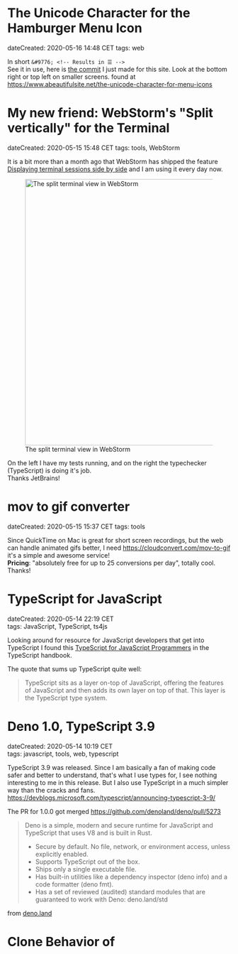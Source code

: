 # The Unicode Character for the Hamburger Menu Icon

dateCreated: 2020-05-16 14:48 CET
tags: web

In short `&#9776; <!-- Results in ☰ -->`\
See it in use, here is [the commit](https://github.com/wolframkriesing/site-stitcher/commit/63e6e6159b551df7ab121ec6406cde90276055f4) 
I just made for this site. Look at the bottom right 
or top left on smaller screens.
found at https://www.abeautifulsite.net/the-unicode-character-for-menu-icons

# My new friend: WebStorm's "Split vertically" for the Terminal

dateCreated: 2020-05-15 15:48 CET
tags: tools, WebStorm

It is a bit more than a month ago that WebStorm has shipped the feature
[Displaying terminal sessions side by side](https://blog.jetbrains.com/webstorm/2020/04/webstorm-2020-1/#split-terminal-sessions)
and I am using it every day now.

<figure>
    <img src="../webstorm-split-vertically.gif" alt="The split terminal view in WebStorm" width="600" class="sizeup-onhover-image scale2 origin-left-top" />
    <figcaption>The split terminal view in WebStorm</figcaption>
</figure>

On the left I have my tests running, and on the right the typechecker (TypeScript) is doing it's job.\
Thanks JetBrains!

# mov to gif converter

dateCreated: 2020-05-15 15:37 CET
tags: tools

Since QuickTime on Mac is great for short screen recordings, but the web can handle animated
gifs better, I need https://cloudconvert.com/mov-to-gif it's a simple and awesome service!\
**Pricing**: "absolutely free for up to 25 conversions per day", totally cool. Thanks!

# TypeScript for JavaScript

dateCreated: 2020-05-14 22:19 CET  
tags: JavaScript, TypeScript, ts4js 

Looking around for resource for JavaScript developers that get into TypeScript I found this
[TypeScript for JavaScript Programmers](https://www.typescriptlang.org/v2/docs/handbook/typescript-in-5-minutes.html)
in the TypeScript handbook.

The quote that sums up TypeScript quite well:

> TypeScript sits as a layer on-top of JavaScript, offering the features of JavaScript and then adds its 
> own layer on top of that. This layer is the TypeScript type system.

# Deno 1.0, TypeScript 3.9

dateCreated: 2020-05-14 10:19 CET  
tags: javascript, tools, web, typescript  

TypeScript 3.9 was released. Since I am basically a fan of making code safer and better to understand,
that's what I use types for, I see nothing interesting to me in this release. But I also use TypeScript
in a much simpler way than the cracks and fans. 
https://devblogs.microsoft.com/typescript/announcing-typescript-3-9/

The PR for 1.0.0 got merged https://github.com/denoland/deno/pull/5273

> Deno is a simple, modern and secure runtime for JavaScript and TypeScript that uses V8 and is built in Rust.
> 
> - Secure by default. No file, network, or environment access, unless explicitly enabled.
> - Supports TypeScript out of the box.
> - Ships only a single executable file.
> - Has built-in utilities like a dependency inspector (deno info) and a code formatter (deno fmt).
> - Has a set of reviewed (audited) standard modules that are guaranteed to work with Deno: deno.land/std

from [deno.land](https://deno.land/)

# Clone Behavior of <script> Tag

dateCreated: 2020-05-12 00:53 CET
tags: web, javascript, DOM, knowledgebase  

I wanted to `scriptNode.cloneNode(true)` and expected it to re-evaluate the JS
of the node, but it didn't.

> Each &lt;script&gt; element has a property flag called "already started".

This flag is already true, so a clone won't reevaluate the script.
Solution: copy it manually.

Read it all on https://stackoverflow.com/questions/28771542/why-dont-clonenode-script-tags-execute/28771829#28771829

# CSS Reset

dateCreated: 2020-05-11 22:36 CET
tags: web, CSS, knowledgebase  

First search result for "CSS reset" is by the mighty Eric Meyer
https://meyerweb.com/eric/tools/css/reset/ from quite some time ago.
And looking up the source of his site I see the reset is not really included, also no modified version
as far as I saw it.
Next I came across https://cssreset.com/what-is-a-css-reset/ which nicely explains the whys
and also states the cons. Unfortunately the latter article is missing a date, so I can't say how old 
this knowledge is. That's why I was so very keen on having all items properly dated on my blog.

Since it had been quiet around CSS reset lately in my bubble, I needed to refresh my knowledge a bit.
I take away:

> However, there are multiple benefits of this technique that outweigh any drawbacks, not least the 
> more logical development progression that it afford: paste in your CSS Reset, paste in your base 
> styles (if needed), then define everything else from there. It’s also nice to know that you’ve got 
> your bases covered.

**I will use a CSS Reset only for padding and margin** for the start, to adhere to most of what the
user agent defined.

**[UPDATE]**:\
I found out why the site cssreset.com has no dates, it's a pure SEO site where someone wants
to make money with ads. This decreases my trust in what's written there. Mmmmh.
Reading on https://cssreset.com/privacy/
"SURESWIFT CAPITAL INC., the owner and provider of this Website https://cssreset.com"
I think you can get a picture of the trustworthiness of this site.


# Learned From "Don't Make Me Think"

dateCreated: 2020-05-11 19:09 CET  
tags: web, design, UX, knowledgebase  

The things I took away for me until now, while I am still reading [the book](https://www.goodreads.com/book/show/18197267-don-t-make-me-think-revisited):
* Use more headlines "even if the paragraph is just one sentence".
* Move the content closer to the according headline (I [did that yesterday](https://github.com/wolframkriesing/site-stitcher/commit/80bfda03f6ab445618ff50fc4e5d9436cefe7971), made a HUGE diff).
* Make sure the different headlines are easily distinguishable (see [my commit](https://github.com/wolframkriesing/site-stitcher/commit/63fdd25f399398ab2cee11ba0a4f1cd477a5e04d).
* Add a breadcrumb, so users of your page know where they are.
* Remove ~~useless~~ words (I like that one).

<a href="https://www.goodreads.com/book/show/18197267-don-t-make-me-think-revisited">
    <figure>
        <img src="../dontmakemethink.jpeg" alt="Dont Make me Think - by Steve Krug" />
        <figcaption>Dont Make me Think, by Steve Krug</figcaption>
    </figure>
</a>

I learned about this book from Uku, [as I wrote in "A Developer Designs"](/blog/2020/04/16-a-developer-designs/).

# We don’t give people a website any more
dateCreated: 2020-05-11 16:46 CET  
tags: web  

The headline is a quote from [Hammer and Nails](https://www.kryogenix.org/days/2020/05/06/hammer-and-nails/) by [Stuart Langridge](https://twitter.com/sil) where he states how we make every user's browser a "fat client" (I called it that) by making them work far beyond rendering some HTML+CSS.

> Instead of an HTML page, you get some templates and some JSON data and some build tools, and then that compiler 
> runs in your browser and assembles a website out of the component parts. That’s what a “framework” does… it builds 
> the website, in real time, from separate machine-readable pieces, on the user’s computer, every time they visit the website.

I found this blog post through Brian's tweet:

<blockquote class="twitter-tweet" data-partner="tweetdeck"><p lang="en" dir="ltr">However, there does seem to be a trend toward _casually_ pushing more complexity and dependencies, even for something like my own site, down closer to the user even when that is very unnecessary. That doesn&#39;t really play to the Web&#39;s best strengths for users.</p>&mdash; @briankardell <a href="https://twitter.com/briankardell/status/1259854677421801479?ref_src=twsrc%5Etfw">May 11, 2020</a></blockquote>

[Tom MacWright](https://twitter.com/tmcw) in [Second-guessing the modern web](https://macwright.org/2020/05/10/spa-fatigue.html) 
states very rightful a thing I had also thought about a lot: keep around aging JS files and keep serving them.
Especially since I had seen this at HolidayCheck when we ran into a serious SEO issue due to exactly this problem.
He describes it like this:

> So if they open the ‘about page’, keep the tab open for a week, and then request the ‘home page’, 
> then the home page that they request is dictated by the index bundle that they downloaded last week. 
> This is a deeply weird and under-discussed situation. There are essentially two solutions to it:
>
> - You keep all generated JavaScript around, forever, and people will see the version of the site that was 
> live at the time of their first page request.

I skipped the second solution. I know we all optimize for pings
and request run times, etc. but in this case, why not just let this extra ping take place and use [ETag](https://developer.mozilla.org/en-US/docs/Web/HTTP/Headers/ETag) as they were meant, MDN says this about it:

> The ETag HTTP response header is an identifier for a specific version of a resource. It lets caches be 
> more efficient and save bandwidth, as a web server does not need to resend a full response if the content has not changed.

Most of us don't run pages or work for companies that run pages the size of Google or Facebook. This one extra
request might save some overall complexity and allows you to get rid of hashes at the end of every file you ship.
My 2 cents.

Tom writes later

> And then there’s the authentication story. If you do SSR on any pages that are custom to the user, 
> then you need to forward any cookies or authentication-relevant information to your API backend and make 
> sure that you never cache the server-rendered result.

And I just had to  quote  this part of his article:

<blockquote class="twitter-tweet" data-partner="tweetdeck"><p lang="en" dir="ltr">&quot;all of the fancy optimizations are optimizations to get you closer to the performance you would’ve gotten if you just hadn’t used so much technology&quot;<br><br>:nodding: :nodding: :nodding: <a href="https://t.co/Z7Pn2Edyfh">https://t.co/Z7Pn2Edyfh</a></p>&mdash; @wolframkriesing <a href="https://twitter.com/wolframkriesing/status/1259865810308345856?ref_src=twsrc%5Etfw">May 11, 2020</a></blockquote>

It's sad and I have this view on web tech too, we just make lives hard ourselves.
That's why I try to keep this blog as lean as possible. Tell me if you see potential to make 
it better (and for design tips I am most thankful).

Read it all on https://www.kryogenix.org/days/2020/05/06/hammer-and-nails/  
and https://macwright.org/2020/05/10/spa-fatigue.html  
and https://developer.mozilla.org/en-US/docs/Web/HTTP/Headers/ETag.

# snowpack.dev - Bundler Free Development

dateCreated: 2020-05-09 13:35 CET  
tags: JavaScript  

Bundler like webpack take up too much of our intention, imho. We spend a lot of time configuring them and waiting for them to build so we can see our site. [Snowpack moves the bundler out of the way](https://www.snowpack.dev/) so you can develop without worrying about it locally.

> At some point in the last decade, JavaScript bundling shifted from being a production nice-to-have optimization to a 
> full-on dev requirement. Configuration files, plugin ecosystems, extra dependencies, tooling complexity, 
> code-splitting, waiting to rebundle every save… all of this suddenly became required overhead to do any level of 
> web development.

Since we always use modern browser during development anyways, doing as snowpack suggests:

> The only requirement is that during development you use a modern browser. Any recent release of Firefox, Chrome, or 
> Edge will do.

should be a no issue. Just imagine you use all the latest features and you are serving the files as you have them on your 
filesystem. This even allows you to leverage more of your devtools and there is a lot that will make you more productive.

<blockquote class="twitter-tweet"><p lang="en" dir="ltr">Edit your source code in the devtools (and an editor) in parallel.<br>It will render CSS changes without reloads.<br><br>1) Just connect the Filesystem. <br>2) Use &lt;script type=module&gt;<br>3) No transpilers involved<br><br>Welcome to modern web development. <a href="https://t.co/w0kO0kP42o">pic.twitter.com/w0kO0kP42o</a></p>&mdash; @wolframkriesing <a href="https://twitter.com/wolframkriesing/status/1158123836484837379?ref_src=twsrc%5Etfw">August 4, 2019</a></blockquote>

# The History of the Web

dateCreated: 2020-05-09 13:26 CET  
tags: web, knowledgebase    

In October 17, 1990 IMDb started as a unix script.\
December 25, 1990 Tim Berners-Lee releases WorldWideWeb (later Nexus) on Christmas day, the first ever browser for the web.\
August 6, 1991 Tim Berners-Lee responding to a thread on the alt.hypertext Usenet newsgroup, publicly announces the World Wide Web project for the first time.
[The History of the Web](https://thehistoryoftheweb.com/timeline/) has so interesting stuff. Very worth a read. A great site to spend a lot of time on.

# Brutalist Web Design

dateCreated: 2020-05-09 13:07 CET  
tags: design, a11y  

[Brutalist Web Design](https://brutalist-web.design/) seems quite aligned with Accessibility. The chapters of the guidelines are:

* Content is readable on all reasonable screens and devices.
* Only hyperlinks and buttons respond to clicks.
* Hyperlinks are underlined and buttons look like buttons.
* The back button works as expected.
* View content by scrolling.
* Decoration when needed and no unrelated content.
* Performance is a feature.

Read it all on https://brutalist-web.design/

# Make `arr[0]` Fail Safe

dateCreated: 2020-05-03 18:07 CET
tags: JavaScript, knowledgebase  

I was just filtering a list `list.filter(someCondition)`
and I only wanted the first element **in case there is one**.
Doing `list.filter(someCondition)[0]` fails when the filtered list
is empty. So I am using `slice(0, 1)`, which returns the first element
if there is one, an empty list otherwise.
Now I do `list.filter(someCondition).slice(0, 1)` and never `list.filter(someCondition)[0]`.
Such small things. 

Here one gets reminded again where functions shine, instead of syntax.
Just like `Reflect.defineProperty()` which return a bool and not like
`Object.defineProperty()` which throws when it didn't work. Less noisy, more explicit code.
Which gets me into why exception throwing sux, but that's a whole topic of its own.

# WebStorm Live Templates Rock (Again)

tags: tools, webstorm, automation, knowledgebase  
dateCreated: 2020-05-02 15:27 CET

WebStorm has this awesome feature they call [Live Templates](https://www.jetbrains.com/help/webstorm/2020.1/settings-live-templates.html)
where you can configure a text in a certain filetype to autocomplete
to something, even dynamic. See how I built the auto-completion for `dateC` which becomes 
`dateCreated: 2020-05-02 15:27 CET`, which is current date of course, in my custom format.

`dateC` + <kbd>TAB</kbd>\
becomes\
`dateCreated: 2020-05-02 15:27 CET`

<figure>
    <img src="../live-tpl-video.gif" alt="See Live Template in Action" width=300 class="sizeup-onhover-image scale2 origin-left-center" />
    <figcaption>See Live Template in Action</figcaption>
</figure>


I got tired of writing the metadata, I am using here in my tidbits ([see the source](https://github.com/wolframkriesing/site-stitcher/tree/master/content))
over and over again, metadata such as the current `dateCreated`, as seen before.

## How to create this Live Template?

If you want to create the live template above do the following.

1. <kbd>Shift</kbd> + <kbd>Cmd</kbd> + <kbd>A</kbd> (for "Find Action")

2. Type "Live Template"

3. Select the one with "Preferences" behind it
    <figure>
        <img src="../live-tpl-find-action.gif" alt="Find Action screen in WebStorm" width=300 class="sizeup-onhover-image scale2 origin-left-center" />
        <figcaption>Find Action screen in WebStorm</figcaption>
    </figure>
4. Create a new Live Template, <kbd>Cmd</kbd> + <kbd>N</kbd>, choose "Live Template"

5. Fill it in as in the image
    <figure>
        <img src="../live-tpl-edit.gif" alt="The editor for the live template" width=300 class="sizeup-onhover-image scale2 origin-left-center" />
        <figcaption>The editor for the live template</figcaption>
    </figure>

6. Make sure to set "Applicable ..." below the fields.
   Since I am using it in markdown files, which has no own section I chose "Other", see image
    <figure>
        <img src="../live-tpl-type.gif" alt="Edit live template type" width=300 class="sizeup-onhover-image scale2 origin-left-center" />
        <figcaption>Edit live template type</figcaption>
    </figure>

7. Note the `$NOW$`. This is a variable which does NOT exist yet, so let's create it to return 
   the `dateCreated` in the format you have seen above (`2020-05-02 15:27 CET`).

8. Click "Edit variables" on the right.

9. Reading a little bit in [the JetBrains docs](https://www.jetbrains.com/help/webstorm/2020.1/edit-template-variables-dialog.html)
   I found out very quickly that I need to set the value of the variable `NOW`
   to `concat(date("Y-MM-dd HH:mm"), " CET")`.
    <figure>
        <img src="../live-tpl-edit-variable.gif" alt="Edit live template variable" width=300 class="sizeup-onhover-image scale2 origin-left-center" />
        <figcaption>Edit live template variable</figcaption>
    </figure>

10. If you tick "Skip if defined" the value will just auto complete and the Live Template is done (otherwise the inserted
    value of `NOW` would be selected for editing, which we don't need here)

11. Save and apply ... just close all the dialogs :)

12. Voila, now when I type `dateC` + <kbd>TAB</kbd> in my markdown file I get the date.
    `dateCreated: 2020-05-02 15:54 CET`

# My micro.blog Export

dateCreated: 2020-05-02 15:23 CET
tags: indieweb

I just [exported the small number of posts as JSON (12 KB)](./my-microblog-export.json) I had on micro.blog.

# Accessibility (and) Tools

dateCreated: 2020-05-01 19:13 CET
tags: a11y

Diving into the topic of accessibility I found so much more than I expected.
The first was the fact that ["About 1 in 5 people has some type of disability."](https://webmaster.tamu.edu/2015/04/28/7-things-you-should-know-about-web-accessibility/).
I always knew and fought for doing accessibility at least better than yesterday,
but effecting 20% by doing it badly can be painful, not only emotionally also for a business.

I found the [NY Times has a page on Accessibility](https://help.nytimes.com/hc/en-us/articles/115015727108-Accessibility)
so "as many readers as possible are able to enjoy The New York Times", not sure how many pages do that and care so much.

I also played around with the "ultimate power" that the user has on the client to control what a website might look like.
There is more than you expect.
<blockquote class="twitter-tweet" data-partner="tweetdeck"><p lang="en" dir="ltr">
It&#39;s so much fun to play around with my ultimate power over websites. <br>I am customizing my browser settings a bit, 
starting with the fonts.<br>Diving into accessibility a bit more.
<a href="https://twitter.com/hashtag/a11y?src=hash&amp;ref_src=twsrc%5Etfw">#a11y</a> 
<a href="https://twitter.com/hashtag/webdesign?src=hash&amp;ref_src=twsrc%5Etfw">#webdesign</a> 
<a href="https://twitter.com/hashtag/web?src=hash&amp;ref_src=twsrc%5Etfw">#web</a> 
<a href="https://t.co/gHGEL2pujz">pic.twitter.com/gHGEL2pujz</a></p>&mdash; @wolframkriesing <a href="https://twitter.com/wolframkriesing/status/1255833819476905986?ref_src=twsrc%5Etfw">April 30, 2020</a></blockquote>

While searching for tools to check beyond what lighthouse does, also so I can understand and learn
more about accessibility I came across the [Web Accessibility Evaluation Tools List](https://www.w3.org/WAI/ER/tools/)
on the W3C page it has **140 tools listed**. And again, I came across WebAIM.org, they have a great tool: 
[WAVE Web Accessibility Evaluation Tool](https://wave.webaim.org/) where you enter a URL and get the results for this page
with annontations on the page, see the image below.

<figure>
    <img src="../wave-a11y-result.gif" alt="WAVE, Accessibility Tool Result" width=300 class="sizeup-onhover-image scale4 origin-left-center" />
    <figcaption>WAVE, Accessibility Tool Result</figcaption>
</figure>

